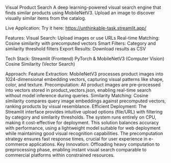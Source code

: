 Visual Product Search
A deep learning-powered visual search engine that finds similar products using MobileNetV3. Upload an image to discover visually similar items from the catalog.

Live Application:
Try it here: https://unthinkable-task.streamlit.app/

Features:
Visual Search: Upload images or use URLs
Real-time Matching: Cosine similarity with precomputed vectors
Smart Filters: Category and similarity threshold filters
Export Results: Download results as CSV

Tech Stack:
Streamlit (Frontend)
PyTorch & MobileNetV3 (Computer Vision)
Cosine Similarity (Vector Search)


Approach:
Feature Extraction: MobileNetV3 processes product images into 1024-dimensional embedding vectors, capturing visual patterns like shape, color, and texture.
Precomputation: All product images are pre-processed into vectors stored in product_vectors.json, enabling real-time search without model inference during queries.
Similarity Matching: Cosine similarity compares query image embeddings against precomputed vectors, ranking products by visual resemblance.
Efficient Deployment: The Streamlit interface provides intuitive upload options (file/URL) with filtering by category and similarity thresholds. The system runs entirely on CPU, making it cost-effective for deployment.
This solution balances accuracy with performance, using a lightweight model suitable for web deployment while maintaining good visual recognition capabilities. The precomputation strategy ensures fast response times, crucial for user experience in e-commerce applications.
Key Innovation: Offloading heavy computation to preprocessing phase, enabling instant visual search comparable to commercial platforms within constrained resources.
